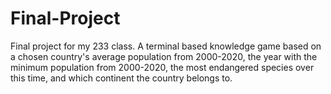 # Final-Project
Final project for my 233 class.
A terminal based knowledge game based on a chosen country's average population from 2000-2020, the year with the minimum population from 2000-2020, the most endangered species over this time, and which continent the country belongs to.
